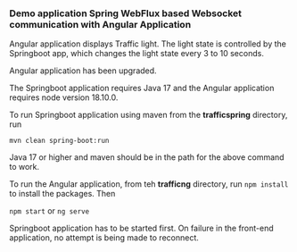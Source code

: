 ### Demo application Spring WebFlux based Websocket communication with Angular Application

Angular application displays Traffic light. The light state is controlled by the Springboot app, 
which changes the light state every 3 to 10 seconds.

Angular application has been upgraded.

The Springboot application requires Java 17 and the Angular application requires node version 18.10.0.

To run Springboot application using maven from the **trafficspring** directory, run 

```mvn clean spring-boot:run```

Java 17 or higher and maven should be in the path for the above command to work.

To run the Angular application, from teh **trafficng** directory, run
```npm install``` to install the packages. Then

```npm start``` or ```ng serve```

Springboot application has to be started first. On failure in the front-end application, 
no attempt is being made to reconnect.
